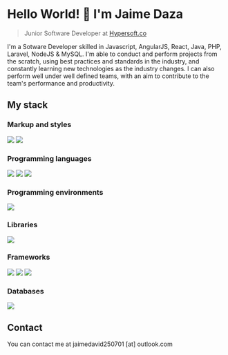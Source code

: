 # Hello World! 👋 I'm Jaime Daza
> Junior Software Developer at [Hypersoft.co](http://www.hypersoft.co)
<div>
  <p>
    I'm a Sotware Developer skilled in Javascript, AngularJS, React, Java, PHP, Laravel, NodeJS & MySQL. I'm able to conduct and perform projects from the scratch, using best practices and standards in the industry, and constantly learning new technologies as the industry changes. I can also perform well under well defined teams, with an aim to contribute to the team's performance and productivity.
  </p>
</div>

## My stack

### Markup and styles
![](https://img.shields.io/badge/HTML-000000?style=for-the-badge&logo=html5&logo-color=white)
![](https://img.shields.io/badge/CSS-blue?style=for-the-badge&logo=css3&logo-color=white)

### Programming languages
![](https://img.shields.io/badge/JavaScript-F7DF1E?style=for-the-badge&logo=javascript&logoColor=black)
![](https://img.shields.io/badge/Java-ED8B00?style=for-the-badge&logo=java&logoColor=white)
![](https://img.shields.io/badge/PHP-777BB4?style=for-the-badge&logo=php&logoColor=white)

### Programming environments
![](https://img.shields.io/badge/NodeJS-339933?style=for-the-badge&logo=nodejs&logo-color=white)

### Libraries
![](https://img.shields.io/badge/React-20232A?style=for-the-badge&logo=react&logoColor=61DAFB)

### Frameworks
![](https://img.shields.io/badge/Bootstrap-563D7C?style=for-the-badge&logo=bootstrap&logoColor=white)
![](https://img.shields.io/badge/AngularJS-E23237?style=for-the-badge&logo=angularjs&logoColor=white)
![](https://img.shields.io/badge/Laravel-FF2D20?style=for-the-badge&logo=laravel&logoColor=white)

### Databases
![](https://img.shields.io/badge/MySQL-00000F?style=for-the-badge&logo=mysql&logoColor=white)

## Contact
You can contact me at jaimedavid250701 [at] outlook.com
